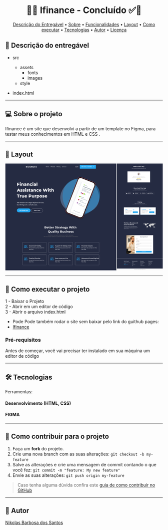 <h1 align="center"> 
	  🚀✅ Ifinance - Concluído ✅🚀
</h1>

<!-- MODELO MENU DE NAVEGAÇÃO -->
<p align="center">
 <a href="#-Descrição-do-entregável">Descrição do Entregável</a> •
 <a href="#-sobre-o-projeto">Sobre</a> •
 <a href="#-funcionalidades">Funcionalidades</a> •
 <a href="#-layout">Layout</a> • 
 <a href="#-como-executar-o-projeto">Como executar</a> • 
 <a href="#-tecnologias">Tecnologias</a> • 
 <a href="#-autor">Autor</a> • 
 <a href="#user-content--licença">Licença</a>
</p>

<!-- MODELO DE DESCRIÇÃO -->
## 📄 Descrição do entregável

- src
  - assets
    - fonts
    - images  
  - style   

- index.html

---

<!-- MODELO DESCRIÇÃO SOBRE O PROJETO: -->
## 💻 Sobre o projeto

<!-- EXPLICA O MOTIVO DO PROJETO -->
Ifinance é um site que desenvolvi a partir de um template no Figma, para testar meus conhecimentos em HTML e CSS .

<!-- LINHA DE DIVISÃO: -->
---

<!-- EXEMPLO DE LAYOUT: -->
## 🎨 Layout

![Web1](https://github.com/NikRedFox/Ifinance/blob/main/src/assets/images/Thumbnail-Ifinance.png)

---

<!-- MODELO DE COMO EXECUTAR O PROJETO -->
## 🚀 Como executar o projeto

1 - Baixar o Projeto <br>
2 - Abrir em um editor de código <br>
3 - Abrir o arquivo index.html

* Pode Pode também rodar o site sem baixar pelo link do guithub pages:
* <a href="https://nikredfox.github.io/Ifinance/">Ifinance</a>

<!-- MODELO DE PRÉ REQUISITOS -->
### Pré-requisitos

Antes de começar, você vai precisar ter instalado em sua máquina um editor de código

---

<!-- MODELO DE TECNOLOGIAS -->
## 🛠 Tecnologias

Ferramentas:
#### Desenvolvimento (HTML, CSS)
#### FIGMA
---

<!-- ---------------------------------------------------------------------- -->

<!-- MODELO DE COMO CONTRIBUIR PARA O PROJETO -->
## 💪 Como contribuir para o projeto

1. Faça um **fork** do projeto.
2. Crie uma nova branch com as suas alterações: `git checkout -b my-feature`
3. Salve as alterações e crie uma mensagem de commit contando o que você fez: `git commit -m "feature: My new feature"`
4. Envie as suas alterações: `git push origin my-feature`
> Caso tenha alguma dúvida confira este [guia de como contribuir no GitHub](./CONTRIBUTING.md)

---

<!-- ---------------------------------------------------------------------- -->

<!-- MODELO DE AUTOR-->
## 🦸 Autor
<a href="https://github.com/NikRedFox">Nikolas Barbosa dos Santos</a>
 


<!-- ---------------------------------------------------------------------- -->
